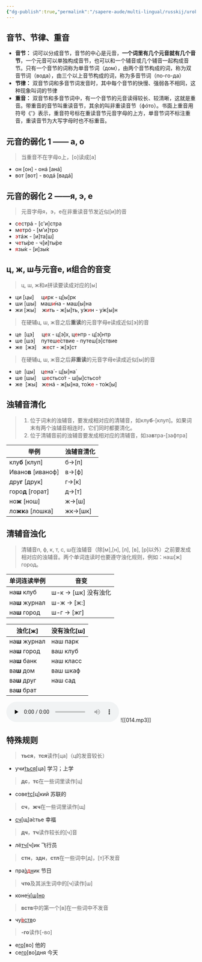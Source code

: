 ```yaml
---
{"dg-publish":true,"permalink":"/sapere-aude/multi-lingual/russkij/urok-02/","dgPassFrontmatter":true}
---
```


## 音节、节律、重音
- **音节：** 词可以分成音节，音节的中心是元音，**一个词里有几个元音就有几个音节**，一个元音可以单独构成音节，也可以和一个辅音或几个辅音一起构成音节。只有一个音节的词称为单音节词（дом），由两个音节构成的词，称为双音节词（вода），由三个以上音节构成的词，称为多音节词（по-го-да）
- **节律：** 双音节词和多音节词发音时，其中每个音节的快慢、强弱各不相同，这种现象叫词的节律
- **重音：** 双音节和多音节词中，有一个音节的元音读得较长、较清晰，这就是重音。带重音的音节叫重读音节，其余的叫非重读音节（фóто）。书面上重音用符号《'》表示，重音符号标在重读音节元音字母的上方，单音节词不标注重音，重读音节为大写字母时也不标重音。

## 元音的弱化 1 —— a, o
> 当重音不在字母o上，[o]读成[a]

- он [он]  -  онá [анá]
- вот [вот]  -  водá [вадá]

## 元音的弱化 2 ——я, э, е
> 元音字母я，э，е在非重读音节发近似[и]的音

- с<font color="#c00000">е</font>стрá - [с'и]стра
- м<font color="#c00000">е</font>трó - [м'и]тро
- <font color="#c00000">э</font>тáж - [и]та[ш]
- ч<font color="#c00000">е</font>ты́ре - ч[и]ты́ре
- <font color="#c00000">я</font>зы́к - [и]зы́к

## ц, ж, ш与元音е, и组合的音变
> ц, ш, ж和и拼读要读成对应的[ы]

- ци [цы]     ц<font color="#c00000">и</font>рк - ц[ы]рк
- ши [шы]    маш<font color="#c00000">и́</font>на - маш[ы]на
- жи [жы]    ж<font color="#c00000">и</font>ть - ж[ы]ть, у́ж<font color="#c00000">и</font>н - у́ж[ы]н

> 在硬辅ц, ш, ж音之后**重读**的元音字母е读成近似[э]的音

- це  [цэ]     ц<font color="#c00000">е</font>х - ц[э]х, ц<font color="#c00000">е</font>нтр - ц[э]нтр
- ше [шэ]     путеш<font color="#c00000">е́</font>ствие - путеш[э]ствие
- же  [жэ]    ж<font color="#c00000">е</font>ст - ж[э]ст

> 在硬辅ц, ш, ж音之后**非重读**的元音字母е读成近似[ы]的音

- це  [цы]    ц<font color="#c00000">е</font>на́ - ц[ы]на́
- ше [шы]    ш<font color="#c00000">е</font>стьсо́т - ш[ы]стьсо́т
- же  [жы]   ж<font color="#c00000">е</font>нá  -  ж[ы]на, то́ж<font color="#c00000">е</font> - то́ж[ы]

## 浊辅音清化

> 1. 位于词末的浊辅音，要发成相对应的清辅音，如клу**б**-[клуп]。如果词末有两个浊辅音相连时，它们同时都要清化。
> 2. 位于清辅音前的浊辅音要发成相对应的清辅音，如за**в**тра-[зафтра]

| 举例            | 浊辅音清化 |
| --------------- | ---------- |
| клу**б** [клуп]     | б→[п]      |
| Ивано**в** [иваноф] | в→[ф]      |
| дру**г** [друк]     | г→[к]      |
| горо**д** [горат]   | д→[т]      |
| но**ж** [нош]       | ж→[ш]      |
| ло**жк**а [лошка]   | жк→[шк]    |

## 清辅音浊化
> 清辅音п, ф, к, т, с, ш在浊辅音（除[м],[н], [л], [в], [р]以外）之前要发成相对应的浊辅音。两个单词连读时也要遵守浊化规则，例如：наш[ж] город。

| 单词连读举例  | 音变                   |
| ------------ | --------------------- |
| на**ш** клуб     | ш-к → [шк]   没有浊化  |
| на**ш** журнал   | ш-ж → [ж:]            |
| на**ш** город    | ш-г → [жг]            |

| 浊化[ж]    | 没有浊化[ш] |
| ---------- | ----------- |
| на**ш** журнал | наш парк    |
| на**ш** город  | ваш клуб    |
| на**ш** банк   | наш класс   |
| ва**ш** дом    | ваш шкаф    |
| ва**ш** друг   | наш сад     |
| ва**ш** брат   |             |

<audio id="audio" controls="" preload="none">
<source id="mp3" src="https://huangyahui.com/img/user/TARDIS/Assets/2023/014.mp3">
</audio>
![[014.mp3]]

## 特殊规则

> **ться**，**тся**读作[ца]（ц的发音较长）
- учи́<u>ться</u>[ца] 学习；上学

> **дс**，**тс**在一些词里读作[ц]
- сове́<u>тс</u>[ц]кий 苏联的

> **сч**，**жч**在一些词里读作[щ]
- <u>сч</u>[щ]а́стье 幸福

> **дч**，**тч**读作较长的[ч]音
- лё<u>тч</u>[ч]ик 飞行员

> **стн**，**здн**，**стл**在一些词中[д]，[т]不发音
- пра́<u>з<font color="#c00000">д</font>н</u>ик 节日

> **что**及其派生词中的[ч]读作[ш]
- коне́<u>ч[ш]но</u>

> **вств**中的第一个[в]在一些词中不发音
- чу́<u><font color="#c00000">в</font>ств</u>о

> **-го**读作[-во]
- е<u>го́</u>[во] 他的
- се<u>го́</u>[во]дня 今天


